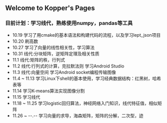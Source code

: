 ## Welcome to Kopper's Pages
### 目前计划：学习线代，熟练使用numpy，pandas等工具

- 10.19   学习了用cmake的基本语法和构建代码的流程，以及学习lept_json项目
- 10.20   刷高数
- 10.27   学习了向量的线性相关性，学习算法
- 10.31   线代:分块矩阵，逆矩阵定理及相关性质
- 11.1    线代:矩阵的秩，行列式
- 11.2    线代:行列式的计算，克拉默法则 学习Android Studio
- 11.3    线代:向量空间 学习Android socket编程传输图像
- 11.4 ~ 11.13  学习Linux下shell的基本使用，学习经典数据结构：红黑树，哈希表等
- 11.14   学习K-means算法实现图像分割
- 11.15   学习线代
- 11.18 ~ 11.25  学习logistic回归算法，神经网络入门知识，线代特征值，相似矩阵
- 11.26 ~ --.--  学习向量的求导，海森矩阵，矩阵的分解，二次型，迹



